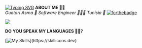 
[![Typing SVG](https://readme-typing-svg.demolab.com?font=Fira+Code&size=21&pause=500&color=F7365EE6&width=435&lines=Hello+Gorgeous+%E2%99%A5)](https://git.io/typing-svg)
__ABOUT ME ✌🏻__  
*Guetari Asma 🌸*
*Software Engineer 👩🏻‍💻* 
*Tunisia 📍*
 [![forthebadge](https://forthebadge.com/images/badges/built-with-love.svg)](https://forthebadge.com)   

![](https://komarev.com/ghpvc/?username=ASMAAGT&color=ff69b4)      

__DO YOU SPEAK MY LANGUAGES 💪✨?__    

[![My Skills](https://skillicons.dev/icons?i=js,html,css,react,py,php,nodejs,java,flutter,androidstudio,c,dotnet,)](https://skillicons.dev)
   


<!--
**ASMAAGT/ASMAAGT** is a ✨ _special_ ✨ repository because its `README.md` (this file) appears on your GitHub profile.

Here are some ideas to get you started:

- 🔭 I’m currently working on ...
- 🌱 I’m currently learning ...
- 👯 I’m looking to collaborate on ...
- 🤔 I’m looking for help with ...
- 💬 Ask me about ...
- 📫 How to reach me: ...
- 😄 Pronouns: ...
- ⚡ Fun fact: ...
-->
